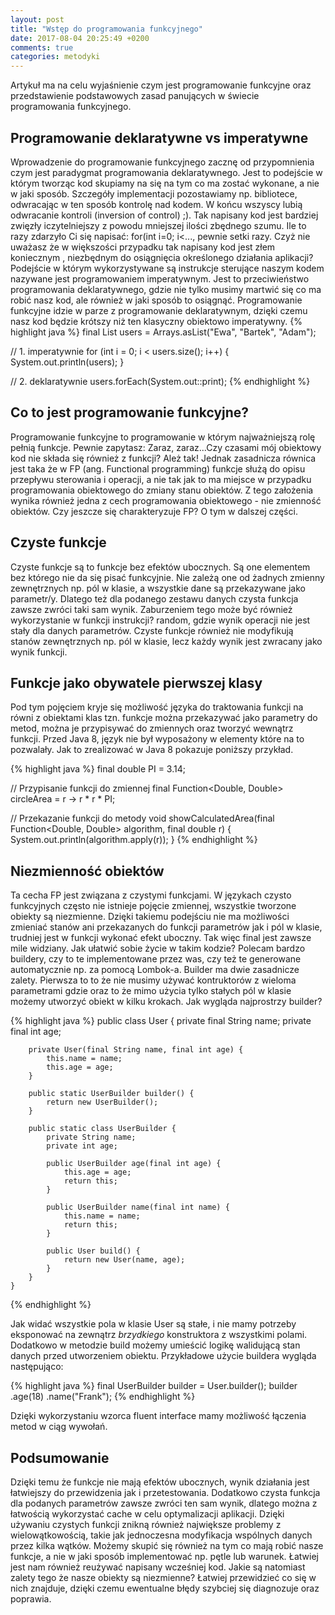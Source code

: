 ```yaml
---
layout: post
title: "Wstęp do programowania funkcyjnego"
date: 2017-08-04 20:25:49 +0200
comments: true
categories: metodyki
---
```


Artykuł ma na celu wyjaśnienie czym jest programowanie funkcyjne oraz przedstawienie podstawowych zasad panujących w świecie programowania funkcyjnego.
<!--more-->

## Programowanie deklaratywne vs imperatywne

Wprowadzenie do programowanie funkcyjnego zacznę od przypomnienia czym jest paradygmat programowania deklaratywnego. Jest to podejście w którym tworząc
 kod skupiamy na się na tym co ma zostać wykonane, a nie w jaki sposób. Szczegóły implementacji pozostawiamy np. bibliotece, odwracając w ten sposób
  kontrolę nad kodem. W końcu wszyscy lubią odwracanie kontroli (inversion of control) ;). Tak napisany kod jest bardziej zwięzły iczytelniejszy z powodu
  mniejszej ilości zbędnego szumu. Ile to razy zdarzyło Ci się napisać: for(int i=0; i<..., pewnie setki razy. Czyż nie uważasz że w większości przypadku
  tak napisany kod jest złem koniecznym , niezbędnym do osiągnięcia określonego działania aplikacji? Podejście w którym wykorzystywane są instrukcje sterujące
   naszym kodem nazywane jest programowaniem imperatywnym. Jest to przeciwieństwo programowania deklaratywnego, gdzie nie tylko musimy martwić się co ma robić nasz kod,
    ale również w jaki sposób to osiągnąć. Programowanie funkcyjne idzie w parze z programowanie deklaratywnym, dzięki czemu nasz kod będzie krótszy niż ten klasyczny
    obiektowo imperatywny.
{% highlight java %}
final List<String> users = Arrays.asList("Ewa", "Bartek", "Adam");

// 1. imperatywnie
for (int i = 0; i < users.size(); i++) {
    System.out.println(users);
}

// 2. deklaratywnie
users.forEach(System.out::print);
{% endhighlight %}

## Co to jest programowanie funkcyjne?


Programowanie funkcyjne to programowanie w którym najważniejszą rolę pełnią funkcje. Pewnie zapytasz: Zaraz, zaraz...Czy czasami mój obiektowy kod nie składa się
również z funkcji? Ależ tak! Jednak zasadnicza równica jest taka że w FP (ang. Functional programming) funkcje służą do opisu przepływu sterowania i operacji, a nie
 tak jak to ma miejsce w przypadku programowania obiektowego do zmiany stanu obiektów. Z tego założenia wynika również jedna z cech programowania obiektowego - nie
  zmienność obiektów. Czy jeszcze się charakteryzuje FP? O tym w dalszej części.

## Czyste funkcje
Czyste funkcje są to funkcje bez efektów ubocznych. Są one elementem bez którego nie da się pisać funkcyjnie. Nie zależą one od żadnych zmienny zewnętrznych np. pól w
klasie, a wszystkie dane są przekazywane jako parametr/y. Dlatego też dla podanego zestawu danych czysta funkcja zawsze zwróci taki sam wynik. Zaburzeniem tego może być
również wykorzystanie w funkcji instrukcji? random, gdzie wynik operacji nie jest stały dla danych parametrów. Czyste funkcje również nie modyfikują stanów zewnętrznych
np. pól w klasie, lecz każdy wynik jest zwracany jako wynik funkcji.

## Funkcje jako obywatele pierwszej klasy
Pod tym pojęciem kryje się możliwość języka do traktowania funkcji na równi z obiektami klas tzn. funkcje można przekazywać jako parametry do metod, można je przypisywać
do zmiennych oraz tworzyć wewnątrz funkcji. Przed Java 8, język nie był wyposażony w elementy które na to pozwalały. Jak to zrealizować w Java 8 pokazuje poniższy przykład.

{% highlight java %}
final double PI = 3.14;

// Przypisanie funkcji do zmiennej
final Function<Double, Double> circleArea = r -> r * r * PI;

// Przekazanie funkcji do metody
void showCalculatedArea(final Function<Double, Double> algorithm, final double r) {
    System.out.println(algorithm.apply(r));
}
{% endhighlight %}

## Niezmienność obiektów

Ta cecha FP jest związana z czystymi funkcjami. W językach czysto funkcyjnych często nie istnieje pojęcie zmiennej, wszystkie tworzone obiekty są niezmienne. Dzięki
takiemu podejściu nie ma możliwości zmieniać stanów ani przekazanych do funkcji parametrów jak i pól w klasie, trudniej jest w funkcji wykonać efekt uboczny. Tak więc
final jest zawsze mile widziany. Jak ułatwić sobie życie w takim kodzie? Polecam bardzo buildery, czy to te implementowane przez was, czy też te generowane automatycznie
np. za pomocą Lombok-a. Builder ma dwie zasadnicze zalety. Pierwsza to to że nie musimy używać kontruktorów z wieloma parametrami gdzie oraz to że mimo użycia tylko
stałych pól w klasie możemy utworzyć obiekt w kilku krokach. Jak wygląda najprostrzy builder?

{% highlight java %}
    public class User {
        private final String name;
        private final int age;

        private User(final String name, final int age) {
            this.name = name;
            this.age = age;
        }

        public static UserBuilder builder() {
            return new UserBuilder();
        }

        public static class UserBuilder {
            private String name;
            private int age;

            public UserBuilder age(final int age) {
                this.age = age;
                return this;
            }

            public UserBuilder name(final int name) {
                this.name = name;
                return this;
            }

            public User build() {
                return new User(name, age);
            }
        }
    }
{% endhighlight %}

Jak widać wszystkie pola w klasie User są stałe, i nie mamy potrzeby eksponować na zewnątrz _brzydkiego_ konstruktora z wszystkimi polami. Dodatkowo w metodzie build możemy
umieścić logikę walidującą stan danych przed utworzeniem obiektu. Przykładowe użycie buildera wygląda następująco:

{% highlight java %}
    final UserBuilder builder = User.builder();
    builder
            .age(18)
            .name("Frank");
{% endhighlight %}

Dzięki wykorzystaniu wzorca fluent interface mamy możliwość łączenia metod w ciąg wywołań.

## Podsumowanie

Dzięki temu że funkcje nie mają efektów ubocznych, wynik działania jest łatwiejszy do przewidzenia jak i przetestowania. Dodatkowo czysta funkcja dla podanych parametrów
zawsze zwróci ten sam wynik, dlatego można z łatwością wykorzystać cache w celu optymalizacji aplikacji. Dzięki używaniu czystych funkcji znikną również największe problemy
z wielowątkowością, takie jak jednoczesna modyfikacja wspólnych danych przez kilka wątków. Możemy skupić się również na tym co mają robić nasze funkcje, a nie w jaki sposób
implementować np. pętle lub warunek. Łatwiej jest nam również reużywać napisany wcześniej kod. Jakie są natomiast zalety tego że  nasze obiekty są niezmienne? Łatwiej
przewidzieć co się w nich znajduje, dzięki czemu ewentualne błędy szybciej się diagnozuje oraz poprawia.
